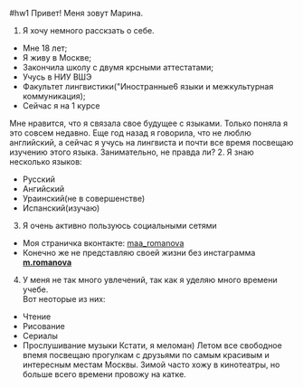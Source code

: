#hw1
Привет! Меня зовут Марина. 
1. Я хочу немного расскзать о себе.
+ Мне 18 лет;
+ Я живу в Москве;
+ Закончила школу с двумя крсными аттестатами;
+ Учусь в НИУ ВШЭ 
+ Факультет лингвистики("Иностранные6 языки и межкультурная коммуникация);
+ Сейчас я на 1 курсе

 Мне нравится, что я связала свое будущее с языками. Только поняла я это совсем недавно. Еще год назад я говорила, что не люблю английский, а сейчас я учусь на лингвиста и почти все время посвещаю изучению этого языка. Занимательно, не правда ли?
2. Я знаю несколько языков:
+ Русский
+ Ангийский
+ Ураинский(не в совершенстве)
+ Испанский(изучаю)
3. Я очень активно пользуюсь социальными сетями
- Моя страничка вконтакте: 
[maa_romanova](https://vk.com/maa_romanova)
- Конечно же не представляю своей жизни без инстаграмма
[__m.romanova__](https://www.instagram.com/__m.romanova__/)
4. У меня не так много увлечений, так как я уделяю много времени учебе.
<br> Вот неоторые из них:
+ Чтение
+ Рисование
+ Сериалы
+ Прослушивание музыки 
 Кстати, я меломан)
Летом все свободное впемя посвещаю прогулкам с друзьями по самым красивым и интересным местам Москвы. Зимой часто хожу в кинотеатры, но больше всего времени провожу на катке. 
